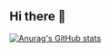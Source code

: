 ## Hi there 👋
[![Anurag's GitHub stats](https://github-readme-stats.vercel.app/api?username=yanjing19989&show_icons=true&theme=github_dark)](https://github.com/anuraghazra/github-readme-stats)
<!--
**yanjing19989/yanjing19989** is a ✨ _special_ ✨ repository because its `README.md` (this file) appears on your GitHub profile.

Here are some ideas to get you started:

- 🔭 I’m currently working on ...
- 🌱 I’m currently learning ...
- 👯 I’m looking to collaborate on ...
- 🤔 I’m looking for help with ...
- 💬 Ask me about ...
- 📫 How to reach me: ...
- 😄 Pronouns: ...
- ⚡ Fun fact: ...
-->
